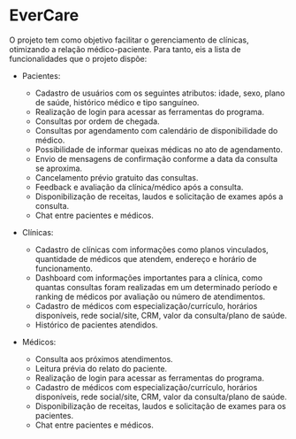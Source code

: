 # EverCare
O projeto tem como objetivo facilitar o gerenciamento de clínicas, otimizando a relação médico-paciente.
Para tanto, eis a lista de funcionalidades que o projeto dispõe:

- Pacientes:
  - Cadastro de usuários com os seguintes atributos: idade, sexo, plano de saúde, histórico médico e tipo sanguíneo.
  - Realização de login para acessar as ferramentas do programa.
  - Consultas por ordem de chegada.
  - Consultas por agendamento com calendário de disponibilidade do médico.
  - Possibilidade de informar queixas médicas no ato de agendamento.
  - Envio de mensagens de confirmação conforme a data da consulta se aproxima.
  - Cancelamento prévio gratuito das consultas.
  - Feedback e avaliação da clínica/médico após a consulta.
  - Disponibilização de receitas, laudos e solicitação de exames após a consulta.
  - Chat entre pacientes e médicos.


- Clínicas:
  - Cadastro de clínicas com informações como planos vinculados, quantidade de médicos que atendem, endereço e horário de funcionamento.
  - Dashboard com informações importantes para a clínica, como quantas consultas foram realizadas em um determinado período e ranking de médicos por avaliação ou número de atendimentos.
  - Cadastro de médicos com especialização/currículo, horários disponíveis, rede social/site, CRM, valor da consulta/plano de saúde.
  - Histórico de pacientes atendidos.


- Médicos:
  - Consulta aos próximos atendimentos.
  - Leitura prévia do relato do paciente.
  - Realização de login para acessar as ferramentas do programa.
  - Cadastro de médicos com especialização/currículo, horários disponíveis, rede social/site, CRM, valor da consulta/plano de saúde.
  - Disponibilização de receitas, laudos e solicitação de exames para os pacientes.
  - Chat entre pacientes e médicos.


